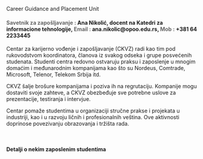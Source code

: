 Career Guidance and Placement Unit

<h4><font color="#666666">Savetnik za zapošljavanje :</font> Ana Nikolić, docent na Katedri za informacione tehnologije, <font color="#666666">Email :</font> ana.nikolic@opoo.edu.rs, <font color="#666666">Mob :</font> +381 64 2233445</h4>
<p>Centar za karijerno vođenje i zapošljavanje (CKVZ) radi kao tim pod rukovodstvom koordinatora, članova iz svakog odseka i grupe posvećenih studenata. Studenti centra redovno ostvaruju praksu i zaposlenje u mnogim domaćim i međunarodnim kompanijama kao što su Nordeus, Comtrade, Microsoft, Telenor, Telekom Srbija itd.</p>
<p>CKVZ šalje brošure kompanijama i poziva ih na regrutaciju. Kompanije mogu dostaviti svoje zahteve, a CKVZ obezbeđuje sve potrebne uslove za prezentacije, testiranja i intervjue.</p>
<p>Centar pomaže studentima u organizaciji stručne prakse i projekata u industriji, kao i u razvoju ličnih i profesionalnih veština. Ove aktivnosti doprinose povezivanju obrazovanja i tržišta rada.</p>
<br/>
<h4 style="margin-bottom:15px;">Detalji o nekim zaposlenim studentima</h4> 
